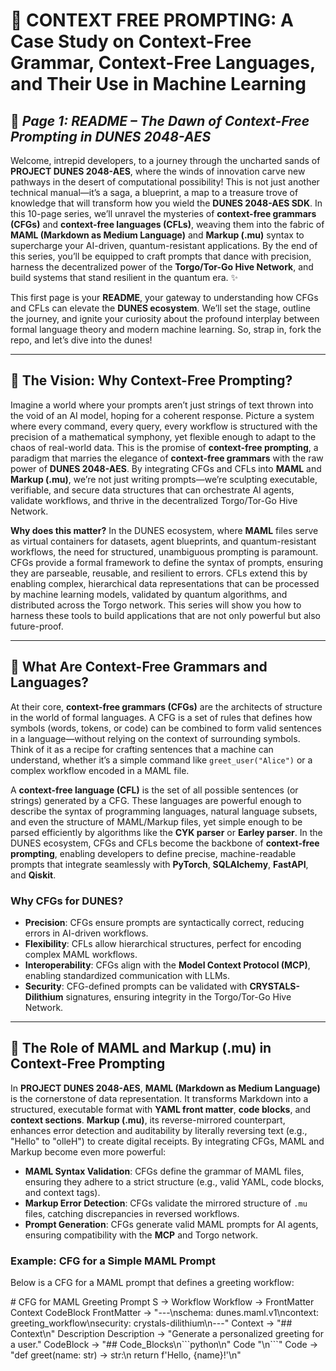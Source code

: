 # 🐪 **CONTEXT FREE PROMPTING: A Case Study on Context-Free Grammar, Context-Free Languages, and Their Use in Machine Learning**  
## 📜 *Page 1: README – The Dawn of Context-Free Prompting in DUNES 2048-AES*

Welcome, intrepid developers, to a journey through the uncharted sands of **PROJECT DUNES 2048-AES**, where the winds of innovation carve new pathways in the desert of computational possibility! This is not just another technical manual—it’s a saga, a blueprint, a map to a treasure trove of knowledge that will transform how you wield the **DUNES 2048-AES SDK**. In this 10-page series, we’ll unravel the mysteries of **context-free grammars (CFGs)** and **context-free languages (CFLs)**, weaving them into the fabric of **MAML (Markdown as Medium Language)** and **Markup (.mu)** syntax to supercharge your AI-driven, quantum-resistant applications. By the end of this series, you’ll be equipped to craft prompts that dance with precision, harness the decentralized power of the **Torgo/Tor-Go Hive Network**, and build systems that stand resilient in the quantum era. ✨

This first page is your **README**, your gateway to understanding how CFGs and CFLs can elevate the **DUNES ecosystem**. We’ll set the stage, outline the journey, and ignite your curiosity about the profound interplay between formal language theory and modern machine learning. So, strap in, fork the repo, and let’s dive into the dunes!

---

## 🌌 The Vision: Why Context-Free Prompting?

Imagine a world where your prompts aren’t just strings of text thrown into the void of an AI model, hoping for a coherent response. Picture a system where every command, every query, every workflow is structured with the precision of a mathematical symphony, yet flexible enough to adapt to the chaos of real-world data. This is the promise of **context-free prompting**, a paradigm that marries the elegance of **context-free grammars** with the raw power of **DUNES 2048-AES**. By integrating CFGs and CFLs into **MAML** and **Markup (.mu)**, we’re not just writing prompts—we’re sculpting executable, verifiable, and secure data structures that can orchestrate AI agents, validate workflows, and thrive in the decentralized Torgo/Tor-Go Hive Network.

**Why does this matter?** In the DUNES ecosystem, where **MAML** files serve as virtual containers for datasets, agent blueprints, and quantum-resistant workflows, the need for structured, unambiguous prompting is paramount. CFGs provide a formal framework to define the syntax of prompts, ensuring they are parseable, reusable, and resilient to errors. CFLs extend this by enabling complex, hierarchical data representations that can be processed by machine learning models, validated by quantum algorithms, and distributed across the Torgo network. This series will show you how to harness these tools to build applications that are not only powerful but also future-proof.

---

## 🧠 What Are Context-Free Grammars and Languages?

At their core, **context-free grammars (CFGs)** are the architects of structure in the world of formal languages. A CFG is a set of rules that defines how symbols (words, tokens, or code) can be combined to form valid sentences in a language—without relying on the context of surrounding symbols. Think of it as a recipe for crafting sentences that a machine can understand, whether it’s a simple command like `greet_user("Alice")` or a complex workflow encoded in a MAML file.

A **context-free language (CFL)** is the set of all possible sentences (or strings) generated by a CFG. These languages are powerful enough to describe the syntax of programming languages, natural language subsets, and even the structure of MAML/Markup files, yet simple enough to be parsed efficiently by algorithms like the **CYK parser** or **Earley parser**. In the DUNES ecosystem, CFGs and CFLs become the backbone of **context-free prompting**, enabling developers to define precise, machine-readable prompts that integrate seamlessly with **PyTorch**, **SQLAlchemy**, **FastAPI**, and **Qiskit**.

### Why CFGs for DUNES?
- **Precision**: CFGs ensure prompts are syntactically correct, reducing errors in AI-driven workflows.
- **Flexibility**: CFLs allow hierarchical structures, perfect for encoding complex MAML workflows.
- **Interoperability**: CFGs align with the **Model Context Protocol (MCP)**, enabling standardized communication with LLMs.
- **Security**: CFG-defined prompts can be validated with **CRYSTALS-Dilithium** signatures, ensuring integrity in the Torgo/Tor-Go Hive Network.

---

## 🐋 The Role of MAML and Markup (.mu) in Context-Free Prompting

In **PROJECT DUNES 2048-AES**, **MAML (Markdown as Medium Language)** is the cornerstone of data representation. It transforms Markdown into a structured, executable format with **YAML front matter**, **code blocks**, and **context sections**. **Markup (.mu)**, its reverse-mirrored counterpart, enhances error detection and auditability by literally reversing text (e.g., "Hello" to "olleH") to create digital receipts. By integrating CFGs, MAML and Markup become even more powerful:

- **MAML Syntax Validation**: CFGs define the grammar of MAML files, ensuring they adhere to a strict structure (e.g., valid YAML, code blocks, and context tags).
- **Markup Error Detection**: CFGs validate the mirrored structure of `.mu` files, catching discrepancies in reversed workflows.
- **Prompt Generation**: CFGs generate valid MAML prompts for AI agents, ensuring compatibility with the **MCP** and Torgo network.

### Example: CFG for a Simple MAML Prompt
Below is a CFG for a MAML prompt that defines a greeting workflow:

<xaiArtifact artifact_id="e4a7ec12-faab-47cb-9bbd-6ff3ec9295a0" artifact_version_id="39a08459-f1f5-4441-af6c-f0fbfe62ec20" title="greeting_cfg.txt" contentType="text/plain">
# CFG for MAML Greeting Prompt
S -> Workflow
Workflow -> FrontMatter Context CodeBlock
FrontMatter -> "---\nschema: dunes.maml.v1\ncontext: greeting_workflow\nsecurity: crystals-dilithium\n---"
Context -> "## Context\n" Description
Description -> "Generate a personalized greeting for a user."
CodeBlock -> "## Code_Blocks\n```python\n" Code "\n```"
Code -> "def greet(name: str) -> str:\n    return f'Hello, {name}!'\n"
